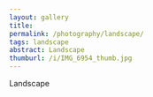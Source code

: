 ```yaml
---
layout: gallery
title: 
permalink: /photography/landscape/
tags: landscape
abstract: Landscape
thumburl: /i/IMG_6954_thumb.jpg
---
```

Landscape


